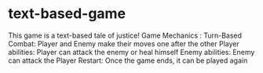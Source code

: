 # text-based-game
This game is a text-based tale of justice!
Game Mechanics :
  Turn-Based Combat: Player and Enemy make their moves one after the other
  Player abilities: Player can attack the enemy or heal himself
  Enemy abilities: Enemy can attack the Player
  Restart: Once the game ends, it can be played again
